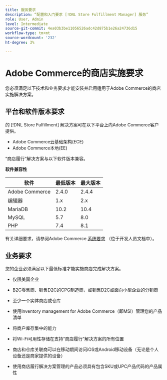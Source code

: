 ```yaml
---
title: 服务要求
description: “配置和入门要求 [!DNL Store Fulfillment Manager] 服务”
role: User, Admin
level: Intermediate
source-git-commit: 4ea03b3be11056526adc42d875b1e26a24736d15
workflow-type: tm+mt
source-wordcount: '232'
ht-degree: 3%

---
```



# Adobe Commerce的商店实施要求

您必须满足以下技术和业务要求才能安装并启用适用于Adobe Commerce的商店实施解决方案。

## 平台和软件版本要求

的 [!DNL Store Fulfillment] 解决方案可在以下平台上向Adobe Commerce客户提供。

* Adobe Commerce云基础架构(ECE)
* Adobe Commerce本地(EE)

“商店履行”解决方案与以下软件版本兼容。

**软件兼容性**

| **软件** | **最低版本** | **最大版本** |
|----------------|---------------------|---------------------|
| Adobe Commerce | 2.4.0 | 2.4.4 |
| 编辑器 | 1.x | 2.x |
| MariaDB | 10.2 | 10.4 |
| MySQL | 5.7 | 8.0 |
| PHP | 7.4 | 8.1 |

有关详细要求，请参阅Adobe Commerce [系统要求](https://devdocs.magento.com/guides/v2.4/install-gde/system-requirements.html) （位于开发人员文档中）。

## 业务要求

您的企业必须满足以下最低标准才能实施商店完成解决方案。

* 仅限美国企业

* B2C零售商、销售D2C的CPG制造商，或销售D2C或面向小型企业的分销商

* 至少一个实体商店或仓库

* 使用Inventory management for Adobe Commerce（即MSI）管理您的产品清单

* 将商户库存集中的能力

* 将Wi-Fi可用性存储在支持“商店履行”解决方案的所有位置

* 商店和仓库关联商可以在移动期间访问iOS或Android移动设备（无论是个人设备还是商家提供的设备）

* 使用商店履行解决方案管理的产品必须具有包含SKU或UPC产品代码的产品属性
